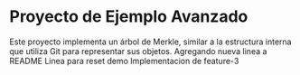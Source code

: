 # Proyecto de Ejemplo Avanzado

Este proyecto implementa un árbol de Merkle, similar a la estructura interna que utiliza Git para representar sus objetos.
Agregando nueva linea a README
Linea para reset demo
Implementacion de feature-3
